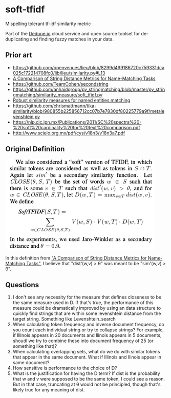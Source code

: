 # soft-tfidf
Mispelling tolerant tf-idf similarity metric

Part of the [Dedupe.io](https://dedupe.io/) cloud service and open source toolset for de-duplicating and finding fuzzy matches in your data.

## Prior art
- https://github.com/openvenues/lieu/blob/8299d499186720c759331dca025c172214708fc0/lib/lieu/similarity.py#L13
- [A Comparison of String Distance Metrics for Name-Matching Tasks](https://web.archive.org/web/20150706104118/https://www.cs.cmu.edu/~pradeepr/papers/ijcai03.pdf)
- https://github.com/TeamCohen/secondstring
- https://github.com/anhaidgroup/py_stringmatching/blob/master/py_stringmatching/similarity_measure/soft_tfidf.py
- [Robust similarity measures for named entities matching](https://hal.archives-ouvertes.fr/hal-00487084/document)
- https://github.com/chrismattmann/tika-similarity/blob/980855b225856712cc07b7e7830df80225779a9f/metalevenshtein.py
- https://nlp.cic.ipn.mx/Publications/2011/SC%20spectra%20-%20soft%20cardinality%20for%20text%20comparison.pdf
- http://www.scielo.org.mx/pdf/cys/v18n3/v18n3a7.pdf

## Original Definition
![Originial definition from "A Comparison of String Distance Metrics for Name-Matching Tasks"](./soft-tfidf-definition.png)
 
 In this definition from ["A Comparison of String Distance Metrics for Name-Matching Tasks"](https://web.archive.org/web/20150706104118/https://www.cs.cmu.edu/~pradeepr/papers/ijcai03.pdf), I believe that "dist'(w,v) > θ" was meant to be "sim'(w,v) > θ".
 
 ## Questions
1.  I don't see any necessity for the measure that defines closeness to be the same measure used in D. If that's true, the performance of this measure could be dramatically improved by using an data structure to quickly find strings that are within some levenshtein distance from the target string. Something like Levenshtein_search
2. When calculating token frequency and inverse document frequency, do you count each individual string or try to collapse strings?
For example, if Illinois appears in 20 documents and Ilinois appears in 5 documents, shoudl we try to combine these into document frequency of 25 (or something like that)?
3. When calculating overlapping sets, what do we do with similar tokens that appear in the same document. What if Illinois and Ilinois appear in same document?
4. How sensitive is performance to the choice of D?
5. What is the justification for having the D term? If dist is the probability that w and v were supposed to be the same token, I could see a reason. But in that case, truncating at θ would not be principled, though that's likely true for any meaning of dist.

